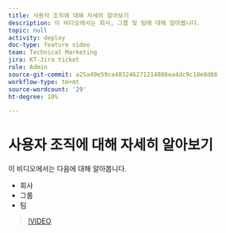 ```yaml
---
title: 사용자 조직에 대해 자세히 알아보기
description: 이 비디오에서는 회사, 그룹 및 팀에 대해 알아봅니다.
topic: null
activity: deploy
doc-type: feature video
team: Technical Marketing
jira: KT-Jira ticket
role: Admin
source-git-commit: a25a49e59ca483246271214886ea4dc9c10e8d66
workflow-type: tm+mt
source-wordcount: '29'
ht-degree: 10%

---
```


# 사용자 조직에 대해 자세히 알아보기

이 비디오에서는 다음에 대해 알아봅니다.

* 회사
* 그룹
* 팀

>[!VIDEO](https://video.tv.adobe.com/v/335068/?quality=12&learn=on)
